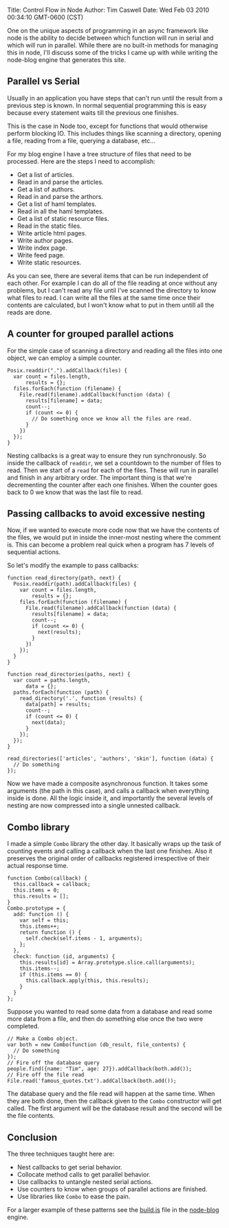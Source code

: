 Title: Control Flow in Node
Author: Tim Caswell
Date: Wed Feb 03 2010 00:34:10 GMT-0600 (CST)

One on the unique aspects of programming in an async framework like node is the ability to decide between which function will run in serial and which will run in parallel.  While there are no built-in methods for managing this in node, I'll discuss some of the tricks I came up with while writing the node-blog engine that generates this site.

## Parallel vs Serial ##

Usually in an application you have steps that can't run until the result from a previous step is known.  In normal sequential programming this is easy because every statement waits till the previous one finishes.

This is the case in Node too, except for functions that would otherwise perform blocking IO.  This includes things like scanning a directory, opening a file, reading from a file, querying a database, etc...

For my blog engine I have a tree structure of files that need to be processed.  Here are the steps I need to accomplish:

 - Get a list of articles.
 - Read in and parse the articles.
 - Get a list of authors.
 - Read in and parse the arthors.
 - Get a list of haml templates.
 - Read in all the haml templates.
 - Get a list of static resource files.
 - Read in the static files.
 - Write article html pages.
 - Write author pages.
 - Write index page.
 - Write feed page.
 - Write static resources.

As you can see, there are several items that can be run independent of each other.  For example I can do all of the file reading at once without any problems, but I can't read any file until I've scanned the directory to know what files to read.  I can write all the files at the same time once their contents are calculated, but I won't know what to put in them untill all the reads are done.

## A counter for grouped parallel actions ##

For the simple case of scanning a directory and reading all the files into one object, we can employ a simple counter.

    Posix.readdir(".").addCallback(files) {
      var count = files.length,
          results = {};
      files.forEach(function (filename) {
        File.read(filename).addCallback(function (data) {
          results[filename] = data;
          count--;
          if (count <= 0) {
            // Do something once we know all the files are read.
          }
        })
      });
    }

Nesting callbacks is a great way to ensure they run synchronously.  So inside the callback of `readdir`, we set a countdown to the number of files to read.  Then we start of a `read` for each of the files.  These will run in parallel and finish in any arbitrary order.  The important thing is that we're decrementing the counter after each one finishes.  When the counter goes back to 0 we know that was the last file to read.

## Passing callbacks to avoid excessive nesting ##

Now, if we wanted to execute more code now that we have the contents of the files, we would put in inside the inner-most nesting where the comment is.  This can become a problem real quick when a program has 7 levels of sequential actions.

So let's modify the example to pass callbacks:

    function read_directory(path, next) {
      Posix.readdir(path).addCallback(files) {
        var count = files.length,
            results = {};
        files.forEach(function (filename) {
          File.read(filename).addCallback(function (data) {
            results[filename] = data;
            count--;
            if (count <= 0) {
              next(results);
            }
          })
        });
      }
    }

    function read_directories(paths, next) {
      var count = paths.length,
          data = {};
      paths.forEach(function (path) {
        read_directory('.', function (results) {
          data[path] = results;
          count--;
          if (count <= 0) {
            next(data);
          }
        });
      });
    }

    read_directories(['articles', 'authors', 'skin'], function (data) {
      // Do something
    });


Now we have made a composite asynchronous function.  It takes some arguments (the path in this case), and calls a callback when everything inside is done.  All the logic inside it, and importantly the several levels of nesting are now compressed into a single unnested callback.

## Combo library ##

I made a simple `Combo` library the other day.  It basically wraps up the task of counting events and calling a callback when the last one finishes.  Also it preserves the original order of callbacks registered irrespective of their actual response time.

    function Combo(callback) {
      this.callback = callback;
      this.items = 0;
      this.results = [];
    }
    Combo.prototype = {
      add: function () {
        var self = this;
        this.items++;
        return function () {
          self.check(self.items - 1, arguments);
        };
      },
      check: function (id, arguments) {
        this.results[id] = Array.prototype.slice.call(arguments);
        this.items--;
        if (this.items == 0) {
          this.callback.apply(this, this.results);
        }
      }
    };

Suppose you wanted to read some data from a database and read some more data from a file, and then do something else once the two were completed.

    // Make a Combo object.
    var both = new Combo(function (db_result, file_contents) {
      // Do something
    });
    // Fire off the database query
    people.find({name: "Tim", age: 27}).addCallback(both.add());
    // Fire off the file read
    File.read('famous_quotes.txt').addCallback(both.add());

The database query and the file read will happen at the same time.  When they are both done, then the callback given to the `Combo` constructor will get called.  The first argument will be the database result and the second will be the file contents.

## Conclusion ##

The three techniques taught here are:

 - Nest callbacks to get serial behavior.
 - Collocate method calls to get parallel behavior.
 - Use callbacks to untangle nested serial actions.
 - Use counters to know when groups of parallel actions are finished.
 - Use libraries like `Combo` to ease the pain.

For a larger example of these patterns see the [build.js][] file in the [node-blog][] engine.

[build.js]: http://github.com/creationix/node-blog/blob/master/build.js
[node-blog]: http://github.com/creationix/node-blog